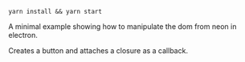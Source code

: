 `yarn install && yarn start`

A minimal example showing how to manipulate the dom from neon in electron. 

Creates a button and attaches a closure as a callback.
